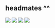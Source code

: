 ## headmates ^^

![](https://i.postimg.cc/8CNttd8R/Untitled145-20250114171932.png)
![](https://i.postimg.cc/9QMRSNpp/Untitled145-20250114194004.png)
![](https://i.postimg.cc/CxjcGP2M/Untitled145-20250114172147.png)
![](https://i.postimg.cc/LsDv7qRr/Untitled145-20250114172023.png)
